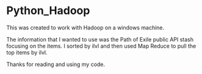 # Python_Hadoop
This was created to work with Hadoop on a windows machine.

The information that I wanted to use was the Path of Exile public API stash focusing on the 
items. I sorted by ilvl and then used Map Reduce to pull the top items by ilvl.

Thanks for reading and using my code.
